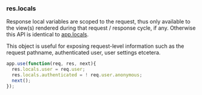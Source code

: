 <h3 id='res.locals'>res.locals</h3>

Response local variables are scoped to the request, thus only
available to the view(s) rendered during that request / response
cycle, if any. Otherwise this API is identical to <a href="#app.locals">app.locals</a>.

This object is useful for exposing request-level information such as the
request pathname, authenticated user, user settings etcetera.

~~~js
app.use(function(req, res, next){
  res.locals.user = req.user;
  res.locals.authenticated = ! req.user.anonymous;
  next();
});
~~~
